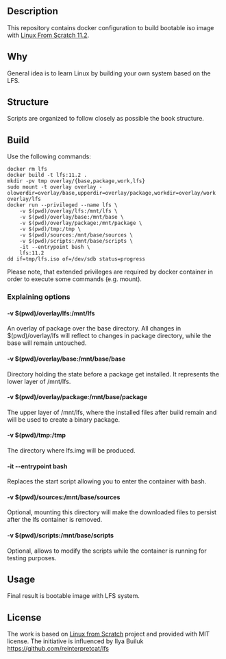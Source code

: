 ## Description

This repository contains docker configuration to build bootable iso image with [Linux From Scratch 11.2](https://www.linuxfromscratch.org/lfs/downloads/11.2/LFS-BOOK-11.2.pdf).

## Why

General idea is to learn Linux by building your own system based on the LFS.

## Structure

Scripts are organized to follow closely as possible the book structure.

## Build

Use the following commands:

    docker rm lfs
    docker build -t lfs:11.2 .
    mkdir -pv tmp overlay/{base,package,work,lfs}
    sudo mount -t overlay overlay -olowerdir=overlay/base,upperdir=overlay/package,workdir=overlay/work overlay/lfs
    docker run --privileged --name lfs \
        -v $(pwd)/overlay/lfs:/mnt/lfs \
        -v $(pwd)/overlay/base:/mnt/base \
        -v $(pwd)/overlay/package:/mnt/package \
        -v $(pwd)/tmp:/tmp \
        -v $(pwd)/sources:/mnt/base/sources \
        -v $(pwd)/scripts:/mnt/base/scripts \
        -it --entrypoint bash \
        lfs:11.2
    dd if=tmp/lfs.iso of=/dev/sdb status=progress

Please note, that extended privileges are required by docker container in order to execute some commands (e.g. mount).

### Explaining options

#### -v $(pwd)/overlay/lfs:/mnt/lfs

An overlay of package over the base directory.
All changes in $(pwd)/overlay/lfs will reflect to changes in package directory,
while the base will remain untouched.

#### -v $(pwd)/overlay/base:/mnt/base/base

Directory holding the state before a package get installed.
It represents the lower layer of /mnt/lfs.

#### -v $(pwd)/overlay/package:/mnt/base/package

The upper layer of /mnt/lfs, where the installed files after build remain and will be used to create a binary package.

#### -v $(pwd)/tmp:/tmp

The directory where lfs.img will be produced.

#### -it --entrypoint bash

Replaces the start script allowing you to enter the container with bash.

#### -v $(pwd)/sources:/mnt/base/sources

Optional, mounting this directory will make the downloaded files to persist after the lfs container is removed.

#### -v $(pwd)/scripts:/mnt/base/scripts

Optional, allows to modify the scripts while the container is running for testing purposes.

## Usage

Final result is bootable image with LFS system.

## License

The work is based on [Linux from Scratch](http://www.linuxfromscratch.org/lfs) project and provided with MIT license.
The initiative is influenced by Ilya Builuk https://github.com/reinterpretcat/lfs
